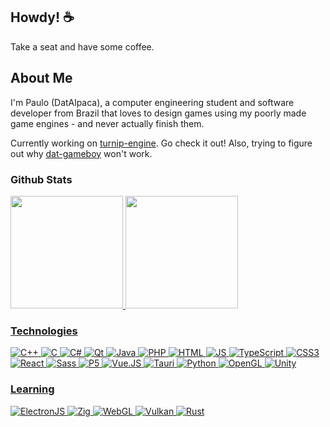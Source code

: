 ## Howdy! ☕

Take a seat and have some coffee.

## About Me
I'm Paulo (DatAlpaca), a computer engineering student and software developer from Brazil that loves to design games using my poorly made game engines - and never actually finish them.

Currently working on [turnip-engine](https://github.com/DatDarkAlpaca/turnip-engine). Go check it out!
Also, trying to figure out why [dat-gameboy](https://github.com/DatDarkAlpaca/dat-gameboy) won't work.

### Github Stats

<div align="left">
  <a href="https://github.com/DatDarkAlpaca">
  <img height="180em" src="https://github-readme-stats.vercel.app/api?username=DatDarkAlpaca&show_icons=true&theme=dracula&include_all_commits=true&count_private=true"/>
  <img height="180em" src="https://github-readme-stats.vercel.app/api/top-langs/?username=DatDarkAlpaca&layout=compact&langs_count=7&theme=dracula"/>
</div>

### Technologies
<div style="display: inline_block">

<img alt="C++" src="https://img.shields.io/badge/c++-%2300599C.svg?style=for-the-badge&logo=c%2B%2B&logoColor=white" />
<img alt="C" src="https://img.shields.io/badge/c-%2300599C.svg?style=for-the-badge&logo=c&logoColor=white" />
<img alt="C#" src="https://img.shields.io/badge/c%23-%23239120.svg?style=for-the-badge&logo=c-sharp&logoColor=white" />
<img alt="Qt" src="https://img.shields.io/badge/Qt-40CD52?style=for-the-badge&logo=Qt&logoColor=white" />

<img alt="Java" src="https://img.shields.io/badge/java-%23ED8B00.svg?style=for-the-badge&logo=java&logoColor=white" />
<img alt="PHP" src="https://img.shields.io/badge/php-%23777BB4.svg?style=for-the-badge&logo=php&logoColor=white" />
<!-- Wordpress -->

<img alt="HTML" src="https://img.shields.io/badge/html5-%23E34F26.svg?style=for-the-badge&logo=html5&logoColor=white" />
<img alt="JS" src="https://img.shields.io/badge/javascript-%23323330.svg?style=for-the-badge&logo=javascript&logoColor=%23F7DF1E" />
<img alt="TypeScript" src="https://img.shields.io/badge/typescript-%23007ACC.svg?style=for-the-badge&logo=typescript&logoColor=white" />
<img alt="CSS3" src="https://img.shields.io/badge/css3-%231572B6.svg?style=for-the-badge&logo=css3&logoColor=white" />  
<img alt="React" src="https://img.shields.io/badge/react-%2320232a.svg?style=for-the-badge&logo=react&logoColor=%2361DAFB" />
<img alt="Sass" src="https://img.shields.io/badge/SASS-hotpink.svg?style=for-the-badge&logo=SASS&logoColor=white" />
<img alt="P5" src="https://img.shields.io/badge/p5.js-ED225D?style=for-the-badge&logo=p5.js&logoColor=FFFFFF" />
<img alt="Vue.JS" src="https://img.shields.io/badge/vuejs-%2335495e.svg?style=for-the-badge&logo=vuedotjs&logoColor=%234FC08D" />
<img alt="Tauri" src="https://img.shields.io/badge/tauri-%2324C8DB.svg?style=for-the-badge&logo=tauri&logoColor=%23FFFFFF" />
<img alt="Python" src="https://img.shields.io/badge/python-3670A0?style=for-the-badge&logo=python&logoColor=ffdd54" />
<img alt="OpenGL" src="https://img.shields.io/badge/OpenGL-5487A5?style=for-the-badge&logo=opengl&logoColor=white" />
<img alt="Unity" src="https://img.shields.io/badge/unity-313131?style=for-the-badge&logo=unity&logoColor=white" />

### Learning
<img alt="ElectronJS" src="https://img.shields.io/badge/Electron-191970?style=for-the-badge&logo=Electron&logoColor=white" />
<img alt="Zig" src="https://img.shields.io/badge/Zig-%23F7A41D.svg?style=for-the-badge&logo=zig&logoColor=white" />
<img alt="WebGL" src="https://img.shields.io/badge/WebGL-990000?logo=webgl&logoColor=white&style=for-the-badge" />
<img alt="Vulkan" src="https://img.shields.io/badge/Vulkan-A51E23?style=for-the-badge&logo=vulkan" />
<img alt="Rust" src="https://img.shields.io/badge/Rust-000000?style=for-the-badge&logo=rust&logoColor=white" />
</div>
